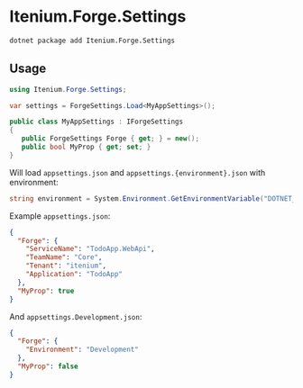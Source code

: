 Itenium.Forge.Settings
======================

```sh
dotnet package add Itenium.Forge.Settings
```

## Usage

```cs
using Itenium.Forge.Settings;

var settings = ForgeSettings.Load<MyAppSettings>();

public class MyAppSettings : IForgeSettings
{
   public ForgeSettings Forge { get; } = new();
   public bool MyProp { get; set; }
}
```

Will load `appsettings.json` and `appsettings.{environment}.json`
with environment:

```cs
string environment = System.Environment.GetEnvironmentVariable("DOTNET_ENVIRONMENT") ?? "Development";
```

Example `appsettings.json`:

```json
{
  "Forge": {
    "ServiceName": "TodoApp.WebApi",
    "TeamName": "Core",
    "Tenant": "itenium",
    "Application": "TodoApp"
  },
  "MyProp": true
}
```

And `appsettings.Development.json`:

```json
{
  "Forge": {
    "Environment": "Development"
  },
  "MyProp": false
}
```
